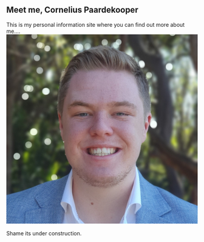 ## Meet me, Cornelius Paardekooper


This is my personal information site where you can find out more about me....
![This is me.](https://github.com/Cornelius2121/public-information/blob/gh-pages/profile_image.jpg)

Shame its under construction.
